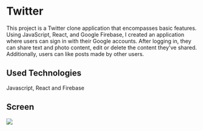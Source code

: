 <h1> Twitter </h1>

This project is a Twitter clone application that encompasses basic features. Using JavaScript, React, and Google Firebase, I created an application where users can sign in with their Google accounts. After logging in, they can share text and photo content, edit or delete the content they've shared. Additionally, users can like posts made by other users.

<h2> Used Technologies </h2>

Javascript, React and Firebase

<h2> Screen </h2>

![](Screen.gif)
